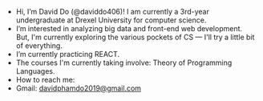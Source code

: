 - Hi, I’m David Do (@daviddo406)! I am currently a 3rd-year undergraduate at Drexel University for computer science.
- I’m interested in analyzing big data and front-end web development. But, I'm currently exploring the various pockets of CS — I'll try a little bit of everything.
- I’m currently practicing REACT. 
- The courses I'm currently taking involve: Theory of Programming Languages.
- How to reach me:
- Gmail: davidphamdo2019@gmail.com
